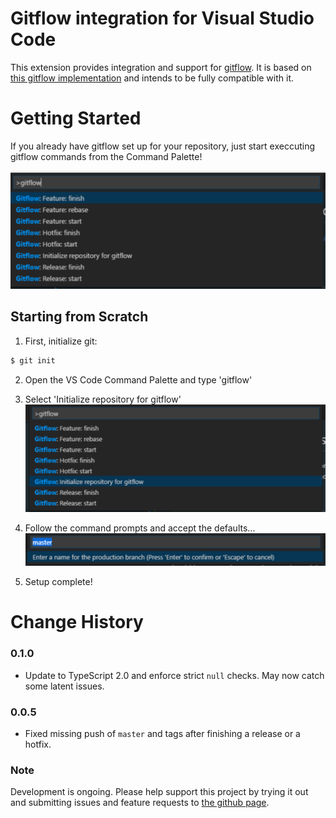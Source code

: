 # Gitflow integration for Visual Studio Code

This extension provides integration and support for [gitflow](http://nvie.com/posts/a-successful-git-branching-model/).
It is based on [this gitflow implementation](https://github.com/nvie/gitflow)
and intends to be fully compatible with it.

# Getting Started

If you already have gitflow set up for your repository, just start execcuting
gitflow commands from the Command Palette!

![Opening example](res/gitflow.png)

## Starting from Scratch

1. First, initialize git:
```sh
$ git init
```
2. Open the VS Code Command Palette and type 'gitflow'

3. Select 'Initialize repository for gitflow'
![Initializing Git Flow](res/Step1.png)

4. Follow the command prompts and accept the defaults...
![Defaults](res/defaults.PNG)

5. Setup complete!


# Change History

### 0.1.0

- Update to TypeScript 2.0 and enforce strict `null` checks. May now catch some
  latent issues.

### 0.0.5

- Fixed missing push of ``master`` and tags after finishing a release or a
  hotfix.

### Note

Development is ongoing. Please help support this project by trying it out
and submitting issues and feature requests to [the github page](https://github.com/vector-of-bool/vscode-gitflow).
